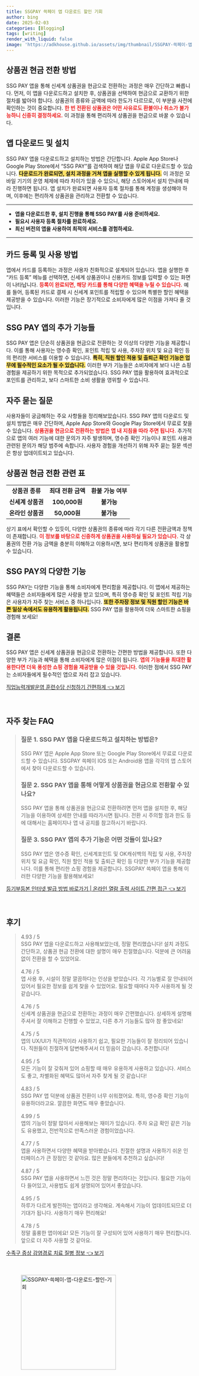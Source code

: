```yaml
---
title: SSGPAY 쓱페이 앱 다운로드 할인 기회
author: bing
date: 2025-02-03
categories: [Blogging]
tags: [writing]
render_with_liquid: false
image: 'https://adkhouse.github.io/assets/img/thumbnail/SSGPAY-쓱페이-앱-다운로드-할인-기회.webp'
---
```



<h2 id='상품권 현금 전환 방법'>상품권 현금 전환 방법</h2>

<p>SSG PAY 앱을 통해 신세계 상품권을 현금으로 전환하는 과정은 매우 간단하고 빠릅니다. 먼저, 이 앱을 다운로드하고 설치한 후, 상품권을 선택하여 현금으로 교환하기 위한 절차를 밟아야 합니다. 상품권의 종류와 금액에 따라 한도가 다르므로, 이 부분을 사전에 확인하는 것이 중요합니다. <b><span style="color: #ee2323;">한 번 전환된 상품권은 어떤 사유로도 환불이나 취소가 불가능하니 신중히 결정하세요.</span></b> 이 과정을 통해 편리하게 상품권을 현금으로 바꿀 수 있습니다.</p>

<h2 id='앱 다운로드 및 설치'>앱 다운로드 및 설치</h2>

<p>SSG PAY 앱을 다운로드하고 설치하는 방법은 간단합니다. Apple App Store나 Google Play Store에서 “SSG PAY”를 검색하여 해당 앱을 무료로 다운로드할 수 있습니다. <b><span style="background-color: #ffe066;">다운로드가 완료되면, 설치 과정을 거쳐 앱을 실행할 수 있게 됩니다.</span></b> 이 과정은 모바일 기기의 운영 체제에 따라 차이가 있을 수 있으니, 해당 스토어에서 설치 안내에 따라 진행하면 됩니다. 앱 설치가 완료되면 사용자 등록 절차를 통해 계정을 생성해야 하며, 이후에는 편리하게 상품권을 관리하고 전환할 수 있습니다.</p>

<hr />

<ul>
    <li><b>앱을 다운로드한 후, 설치 진행을 통해 SSG PAY를 사용 준비하세요.</b></li>
    <li><b>필요시 사용자 등록 절차를 완료하세요.</b></li>
    <li><b>최신 버전의 앱을 사용하여 최적의 서비스를 경험하세요.</b></li>
</ul>

<hr />

<h2 id='카드 등록 및 사용 방법'>카드 등록 및 사용 방법</h2>

<p>앱에서 카드를 등록하는 과정은 사용자 친화적으로 설계되어 있습니다. 앱을 실행한 후 “카드 등록” 메뉴를 선택하면, 신세계 상품권이나 신용카드 정보를 입력할 수 있는 화면이 나타납니다. <b><span style="color: #ee2323;">등록이 완료되면, 해당 카드를 통해 다양한 혜택을 누릴 수 있습니다.</span></b> 예를 들어, 등록된 카드로 결제 시 신세계 포인트를 적립할 수 있으며 특별한 할인 혜택을 제공받을 수 있습니다. 이러한 기능은 장기적으로 소비자에게 많은 이점을 가져다 줄 것입니다.</p>

<h2 id='SSG PAY 앱의 추가 기능들'>SSG PAY 앱의 추가 기능들</h2>

<p>SSG PAY 앱은 단순히 상품권을 현금으로 전환하는 것 이상의 다양한 기능을 제공합니다. 이를 통해 사용자는 영수증 확인, 포인트 적립 및 사용, 주차장 위치 및 요금 확인 등의 편리한 서비스를 이용할 수 있습니다. <b><span style="background-color: #ffe066;">특히, 직원 할인 적용 및 출퇴근 확인 기능은 업무에 필수적인 요소가 될 수 있습니다.</span></b> 이러한 부가 기능들은 소비자에게 보다 나은 쇼핑 경험을 제공하기 위한 목적으로 추가되었습니다. SSG PAY 앱을 활용하여 효과적으로 포인트를 관리하고, 보다 스마트한 소비 생활을 영위할 수 있습니다.</p>

<h2 id='자주 묻는 질문'>자주 묻는 질문</h2>

<p>사용자들이 궁금해하는 주요 사항들을 정리해보았습니다. SSG PAY 앱의 다운로드 및 설치 방법은 매우 간단하며, Apple App Store와 Google Play Store에서 무료로 찾을 수 있습니다. <b><span style="color: #ee2323;">상품권을 현금으로 전환하는 방법은 앱 내 지침을 따라 주면 됩니다.</span></b> 추가적으로 앱의 여러 기능에 대한 문의가 자주 발생하며, 영수증 확인 기능이나 포인트 사용과 관련된 문의가 해당 범주에 속합니다. 사용자 경험을 개선하기 위해 자주 묻는 질문 섹션은 항상 업데이트되고 있습니다.</p>

<h2 id='상품권 현금 전환 관련 표'>상품권 현금 전환 관련 표</h2>

<table>
    <tr>
        <td style="text-align: center; height: 17px;"><b>상품권 종류</b></td>
        <td style="text-align: center; height: 17px;"><b>최대 전환 금액</b></td>
        <td style="text-align: center; height: 17px;"><b>환불 가능 여부</b></td>
    </tr>
    <tr>
        <td style="text-align: center; height: 17px;"><b>신세계 상품권</b></td>
        <td style="text-align: center; height: 17px;"><b>100,000원</b></td>
        <td style="text-align: center; height: 17px;"><b>불가능</b></td>
    </tr>
    <tr>
        <td style="text-align: center; height: 17px;"><b>온라인 상품권</b></td>
        <td style="text-align: center; height: 17px;"><b>50,000원</b></td>
        <td style="text-align: center; height: 17px;"><b>불가능</b></td>
    </tr>
</table>

<p>상기 표에서 확인할 수 있듯이, 다양한 상품권의 종류에 따라 각기 다른 전환금액과 정책이 존재합니다. <b><span style="color: #ee2323;">이 정보를 바탕으로 신중하게 상품권을 사용하실 필요가 있습니다.</span></b> 각 상품권의 전환 가능 금액을 충분히 이해하고 이용하시면, 보다 편리하게 상품권을 활용할 수 있습니다.</p>

<h2 id='SSG PAY의 다양한 기능'>SSG PAY의 다양한 기능</h2>

<p>SSG PAY는 다양한 기능을 통해 소비자에게 편리함을 제공합니다. 이 앱에서 제공하는 혜택들은 소비자들에게 많은 사랑을 받고 있으며, 특히 영수증 확인 및 포인트 적립 기능은 사용자가 자주 찾는 서비스 중 하나입니다. <b><span style="background-color: #ffe066;">또한 주차장 정보 및 직원 할인 기능은 바쁜 일상 속에서도 유용하게 활용됩니다.</span></b> SSG PAY 앱을 활용하여 더욱 스마트한 쇼핑을 경험해 보세요!</p>

<h2 id='결론'>결론</h2>

<p>SSG PAY 앱은 신세계 상품권을 현금으로 전환하는 간편한 방법을 제공합니다. 또한 다양한 부가 기능과 혜택을 통해 소비자에게 많은 이점이 됩니다. <b><span style="color: #ee2323;">앱의 기능들을 최대한 활용한다면 더욱 풍성한 쇼핑 경험을 제공받을 수 있을 것입니다.</span></b> 이러한 점에서 SSG PAY는 소비자들에게 필수적인 앱으로 자리 잡고 있습니다.</p>


<p><a class="click-button" title="직업능력개발운영 훈련수당 신청하기 간편하게" href="https://adkhouse.github.io/posts/%EC%A7%81%EC%97%85%EB%8A%A5%EB%A0%A5%EA%B0%9C%EB%B0%9C%EC%9A%B4%EC%98%81-%ED%9B%88%EB%A0%A8%EC%88%98%EB%8B%B9-%EC%8B%A0%EC%B2%AD%ED%95%98%EA%B8%B0-%EA%B0%84%ED%8E%B8%ED%95%98%EA%B2%8C/" rel="dofollow">직업능력개발운영 훈련수당 신청하기 간편하게 👈 보기</a></p><br>
<h2 id='자주_찾는_FAQ'>자주 찾는 FAQ</h2>
<div itemscope="" itemtype="https://schema.org/FAQPage"> 
<blockquote> 
<div itemscope="" itemprop="mainEntity" itemtype="https://schema.org/Question"> 
<h3 itemprop="name">질문 1. SSG PAY 앱을 다운로드하고 설치하는 방법은?</h3> 
<div itemscope="" itemprop="acceptedAnswer" itemtype="https://schema.org/Answer"> 
<span itemprop="text"> 
<p>SSG PAY 앱은 Apple App Store 또는 Google Play Store에서 무료로 다운로드할 수 있습니다. SSGPAY 쓱페이 IOS 또는 Android용 앱을 각각의 앱 스토어에서 찾아 다운로드할 수 있습니다.</p> 
</span> 
</div> 
</div> 
<div itemscope="" itemprop="mainEntity" itemtype="https://schema.org/Question"> 
<h3 itemprop="name">질문 2. SSG PAY 앱을 통해 어떻게 상품권을 현금으로 전환할 수 있나요?</h3> 
<div itemscope="" itemprop="acceptedAnswer" itemtype="https://schema.org/Answer"> 
<span itemprop="text"> 
<p>SSG PAY 앱을 통해 상품권을 현금으로 전환하려면 먼저 앱을 설치한 후, 해당 기능을 이용하여 상세한 안내를 따라가시면 됩니다. 전환 시 주의할 점과 한도 등에 대해서는 홈페이지나 앱 내 공지를 참고하시기 바랍니다.</p> 
</span> 
</div> 
</div> 
<div itemscope="" itemprop="mainEntity" itemtype="https://schema.org/Question"> 
<h3 itemprop="name">질문 3. SSG PAY 앱의 추가 기능은 어떤 것들이 있나요?</h3> 
<div itemscope="" itemprop="acceptedAnswer" itemtype="https://schema.org/Answer"> 
<span itemprop="text"> 
<p>SSG PAY 앱은 영수증 확인, 신세계포인트 및 OK캐쉬백의 적립 및 사용, 주차장 위치 및 요금 확인, 직원 할인 적용 및 출퇴근 확인 등 다양한 부가 기능을 제공합니다. 이를 통해 편리한 쇼핑 경험을 제공합니다. SSGPAY 쓱페이 앱을 통해 이러한 다양한 기능을 활용해보세요!</p> 
</span> 
</div> 
</div> 
</blockquote> 
</div>
<p><a class="click-button" title="등기부등본 인터넷 발급 방법 바로가기 | 온라인 열람 출력 사이트 간편 접근" href="https://adkhouse.github.io/posts/%EB%93%B1%EA%B8%B0%EB%B6%80%EB%93%B1%EB%B3%B8-%EC%9D%B8%ED%84%B0%EB%84%B7-%EB%B0%9C%EA%B8%89-%EB%B0%A9%EB%B2%95-%EB%B0%94%EB%A1%9C%EA%B0%80%EA%B8%B0-%EC%98%A8%EB%9D%BC%EC%9D%B8-%EC%97%B4%EB%9E%8C-%EC%B6%9C%EB%A0%A5-%EC%82%AC%EC%9D%B4%ED%8A%B8-%EA%B0%84%ED%8E%B8-%EC%A0%91%EA%B7%BC/" rel="dofollow">등기부등본 인터넷 발급 방법 바로가기 | 온라인 열람 출력 사이트 간편 접근 👈 보기</a></p><br>
<h2 id='후기'>후기</h2>
<div itemscope itemtype="https://schema.org/Product">
  <blockquote>
  <div itemprop="review" itemscope itemtype="https://schema.org/Review">
      <div itemprop="reviewRating" itemscope itemtype="https://schema.org/Rating"> <span itemprop="ratingValue">4.93</span> / <span itemprop="bestRating">5</span> </div>
      <span itemprop="reviewBody">SSG PAY 앱을 다운로드하고 사용해보았는데, 정말 편리했습니다! 설치 과정도 간단하고, 상품권 현금 전환에 대한 설명이 매우 친절했습니다. 덕분에 큰 어려움 없이 전환을 할 수 있었어요.</span>
  </div>
  <br>
  <div itemprop="review" itemscope itemtype="https://schema.org/Review">
      <div itemprop="reviewRating" itemscope itemtype="https://schema.org/Rating"> <span itemprop="ratingValue">4.76</span> / <span itemprop="bestRating">5</span> </div>
      <span itemprop="reviewBody">앱 사용 후, 시설이 정말 깔끔하다는 인상을 받았습니다. 각 기능별로 잘 안내되어 있어서 필요한 정보를 쉽게 찾을 수 있었어요. 필요할 때마다 자주 사용하게 될 것 같습니다.</span>
  </div>
  <br>
  <div itemprop="review" itemscope itemtype="https://schema.org/Review">
      <div itemprop="reviewRating" itemscope itemtype="https://schema.org/Rating"> <span itemprop="ratingValue">4.76</span> / <span itemprop="bestRating">5</span> </div>
      <span itemprop="reviewBody">신세계 상품권을 현금으로 전환하는 과정이 매우 간편했습니다. 상세하게 설명해주셔서 잘 이해하고 진행할 수 있었고, 다른 추가 기능들도 많아 참 좋았네요!</span>
  </div>
  <br>
  <div itemprop="review" itemscope itemtype="https://schema.org/Review">
      <div itemprop="reviewRating" itemscope itemtype="https://schema.org/Rating"> <span itemprop="ratingValue">4.75</span> / <span itemprop="bestRating">5</span> </div>
      <span itemprop="reviewBody">앱의 UX/UI가 직관적이라 사용하기 쉽고, 필요한 기능들이 잘 정리되어 있습니다. 직원들이 친절하게 답변해주셔서 더 믿음이 갔습니다. 추천합니다!</span>
  </div>
  <br>
  <div itemprop="review" itemscope itemtype="https://schema.org/Review">
      <div itemprop="reviewRating" itemscope itemtype="https://schema.org/Rating"> <span itemprop="ratingValue">4.95</span> / <span itemprop="bestRating">5</span> </div>
      <span itemprop="reviewBody">모든 기능이 잘 갖춰져 있어 쇼핑할 때 매우 유용하게 사용하고 있습니다. 서비스도 좋고, 차별화된 혜택도 많아서 자주 찾게 될 것 같습니다!</span>
  </div>
  <br>
  <div itemprop="review" itemscope itemtype="https://schema.org/Review">
      <div itemprop="reviewRating" itemscope itemtype="https://schema.org/Rating"> <span itemprop="ratingValue">4.83</span> / <span itemprop="bestRating">5</span> </div>
      <span itemprop="reviewBody">SSG PAY 앱 덕분에 상품권 전환이 너무 쉬워졌어요. 특히, 영수증 확인 기능이 유용하더라고요. 깔끔한 화면도 매우 좋았습니다.</span>
  </div>
  <br>
  <div itemprop="review" itemscope itemtype="https://schema.org/Review">
      <div itemprop="reviewRating" itemscope itemtype="https://schema.org/Rating"> <span itemprop="ratingValue">4.99</span> / <span itemprop="bestRating">5</span> </div>
      <span itemprop="reviewBody">앱의 기능이 정말 많아서 사용해보는 재미가 있습니다. 주차 요금 확인 같은 기능도 유용했고, 전반적으로 만족스러운 경험이었습니다.</span>
  </div>
  <br>
  <div itemprop="review" itemscope itemtype="https://schema.org/Review">
      <div itemprop="reviewRating" itemscope itemtype="https://schema.org/Rating"> <span itemprop="ratingValue">4.77</span> / <span itemprop="bestRating">5</span> </div>
      <span itemprop="reviewBody">앱을 사용하면서 다양한 혜택을 받아봤습니다. 친절한 설명과 사용하기 쉬운 인터페이스가 큰 장점인 것 같아요. 많은 분들에게 추천하고 싶습니다!</span>
  </div>
  <br>
  <div itemprop="review" itemscope itemtype="https://schema.org/Review">
      <div itemprop="reviewRating" itemscope itemtype="https://schema.org/Rating"> <span itemprop="ratingValue">4.87</span> / <span itemprop="bestRating">5</span> </div>
      <span itemprop="reviewBody">SSG PAY 앱을 사용하면서 느낀 것은 정말 편리하다는 것입니다. 필요한 기능이 다 들어있고, 사용법도 쉽게 설명되어 있어서 좋았습니다.</span>
  </div>
  <br>
  <div itemprop="review" itemscope itemtype="https://schema.org/Review">
      <div itemprop="reviewRating" itemscope itemtype="https://schema.org/Rating"> <span itemprop="ratingValue">4.95</span> / <span itemprop="bestRating">5</span> </div>
      <span itemprop="reviewBody">하루가 다르게 발전하는 앱이라고 생각해요. 계속해서 기능이 업데이트되므로 더 기대가 됩니다. 사용하기 매우 편리해요!</span>
  </div>
  <br>
  <div itemprop="review" itemscope itemtype="https://schema.org/Review">
      <div itemprop="reviewRating" itemscope itemtype="https://schema.org/Rating"> <span itemprop="ratingValue">4.78</span> / <span itemprop="bestRating">5</span> </div>
      <span itemprop="reviewBody">정말 훌륭한 앱이에요! 모든 기능이 잘 구성되어 있어 사용하기 매우 편리합니다. 앞으로 더 자주 사용할 것 같아요.</span>
  </div>
  </blockquote>
</div>
<p><a class="click-button" title="수족구 증상 감염경로 치료 질병 정보" href="https://adkhouse.github.io/posts/%EC%88%98%EC%A1%B1%EA%B5%AC-%EC%A6%9D%EC%83%81-%EA%B0%90%EC%97%BC%EA%B2%BD%EB%A1%9C-%EC%B9%98%EB%A3%8C-%EC%A7%88%EB%B3%91-%EC%A0%95%EB%B3%B4/" rel="dofollow">수족구 증상 감염경로 치료 질병 정보 👈 보기</a></p><br>
<figure class="image"><img src="https://adkhouse.github.io/assets/img/thumbnail/SSGPAY-쓱페이-앱-다운로드-할인-기회.webp" alt="SSGPAY-쓱페이-앱-다운로드-할인-기회" width="256" height="256"></figure>